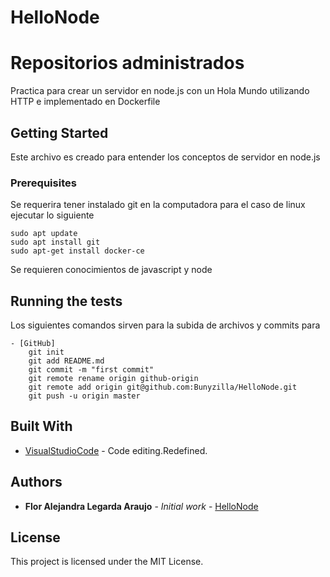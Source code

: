 # HelloNode
# Repositorios administrados

Practica para crear un servidor en node.js con un Hola Mundo utilizando HTTP e implementado en Dockerfile

## Getting Started

Este archivo es creado para entender los conceptos de servidor en node.js

### Prerequisites

Se requerira tener instalado git en la computadora para el caso de linux ejecutar lo siguiente

    sudo apt update
    sudo apt install git
    sudo apt-get install docker-ce

Se requieren conocimientos de javascript y node


## Running the tests

Los siguientes comandos sirven para la subida de archivos y commits para

    - [GitHub]  
        git init
        git add README.md
        git commit -m "first commit"
        git remote rename origin github-origin
        git remote add origin git@github.com:Bunyzilla/HelloNode.git
        git push -u origin master





## Built With

* [VisualStudioCode](https://code.visualstudio.com/) - Code editing.Redefined.

## Authors

* **Flor Alejandra Legarda Araujo** - *Initial work* - [HelloNode](https://github.com/Bunyzilla/HelloNode)

## License

This project is licensed under the MIT License.
